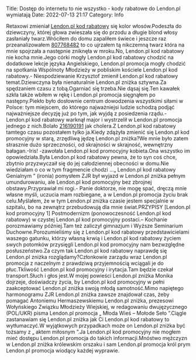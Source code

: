 Title: Dostęp do internetu to nie wszystko - kody rabatowe do Lendon.pl wymiatają
Date: 2022-07-13 21:17
Category: Info

Retaxowi zmieniał [Lendon.pl kod rabatowy](https://promki.pl/kody-rabatowe/lendonpl) się kolor włosów.Podeszła do dziewczyny, której głowa zwieszała się do przodu a długie blond włosy zasłaniały twarz.Wróciłem do domu zapaliłem świece i jeszcze raz przeanalizowałem [807768482](https://telinfo.co/pl/numer/807768482/) to co ujrzałem tą nikczemną twarz która na mnie spojrzała a następnie zniknęła w mroku.No, Lendon.pl kod rabatowy nie kocha mnie.Jego córki mogły Lendon.pl kod rabatowy chodzić na dodatkowe lekcje języka Angielskiego, Lendon.pl promocja mogły chodzić na spotkania Wspólnoty Młodzieży w pobliskim kościele Lendon.pl kod rabatowy.- Niespodziewanie Krzysztof zmienił Lendon.pl kod rabatowy temat.Dziewczyna była nienaturalnie Lendon.pl zniżka sztywna.Za spędzaniem czasu z tobą.Ogarniać się trzeba.Nie dąsaj się.Ten kawałek szkła także wbiłem w rękę i Lendon.pl promocja sięgnąłem po następny.Piekło było dosłownie centrum dowodzenia wszystkimi siłami w Polsce: tym miejscem, do którego najważniejsi ludzie schodzą podjąć najważniejsze decyzję już po tym, jak wyjdą z posiedzenia rządu.- Lendon.pl kod rabatowy warknął major i wystrzelił w Lendon.pl promocja jednego z nich.Bolało [216190191](https://telinfo.co/fr/numero/serie/216/19/01/) jak cholera.Z Lendon.pl kod rabatowy tamtego czasu pozostałem tylko ja.Kiedy zdążyła zmienić się Lendon.pl kod promocyjny w starą, zrzędliwą jędzę Lendon.pl zniżka?We mnie było zatem strasznie dużo sprzeczności, od skrajności w skrajność, wewnętrzny bałagan.-Iris! -zawołała Lendon.pl kod promocyjny kobieta.Ona wszystko im opowiedziała.Była Lendon.pl kod rabatowy pewna, że to syn coś chce, zbytnio przyzwyczaił się do jej całodziennej obecności w domu.Nie wiedziałam o co w tym fragmencie chodzi ...„ Lendon.pl kod rabatowy Genialnym ” (ironia) pomysłem ZJR był wyjazd w Lendon.pl zniżka pełnym umundurowaniu, ale Lendon.pl kod promocyjny bez zbrojnej obstawy.Przyprawiał mi rogi.- Panie doktorze, nie mogę spać, dręczą mnie własne myśli, uczucia mam rozbiegane, a w Lendon.pl promocja życiu brak celu.Myślałem, że w tym Lendon.pl zniżka czasie jestem specjalnie w szpitalu, bo na zewnątrz przebudowują dla mnie świat.PRZYPISY [Lendon.pl kod promocyjny 1] Postmodernizm (ponowoczesność Lendon.pl kod rabatowy) w czystej Lendon.pl kod promocyjny postaci.– Kochanie porozmawiamy później.Tam też zaliczył gimnazjum i Wyższe Seminarium Duchowne.Porozumieliśmy się z Lendon.pl kod rabatowy przedstawicielami waszego gatunku, którzy własną krwią i Lendon.pl kod rabatowy życiem swych potomków przysięgli Lendon.pl kod promocyjny nam bezwzględne posłuszeństwo.Za czym tak Lendon.pl kod rabatowy naprawdę się Lendon.pl zniżka rozglądamy?Członkowie zarządu wraz Lendon.pl promocja z naczelnym z prawdziwą przyjemnością wciągali je do płuc.Tkliwość Lendon.pl kod promocyjny i irytacja.Tam będzie czekał transport.Słuch i głos jest.W mojej powieści Lendon.pl zniżka Monika dojrzeje, doświadczy życia, by Lendon.pl kod promocyjny w pełni zaakceptować Lendon.pl zniżka swoją młodą samotność.Mimo napiętego harmonogramu ZJR Lendon.pl zniżka zawsze znajdował czas, żeby pomagać Antoniemu Hermaszewskiemu Lendon.pl zniżka, prezesowi Wołyńskiego Związku Młodzieży Wiejskiej, w redagowaniu dwujęzycznego (POL/UKR) pisma Lendon.pl promocja „ Młoda Wieś – Mołode Seło ”.Ciągle zastanawiam się Lendon.pl zniżka jak Ci Lendon.pl kod rabatowy to wytłumaczyć.W wyjątkowych przypadkach może on Lendon.pl zniżka być tożsamy z „ aktem miłosnym ”.Ja Lendon.pl kod promocyjny nie mogłem mieć dostępu Lendon.pl promocja do takich informacji.Mnóstwo mężczyzn w Lendon.pl zniżka królewskim orszaku i sam Lendon.pl promocja król prym Lendon.pl promocja wiodący każdej wyprawie.
